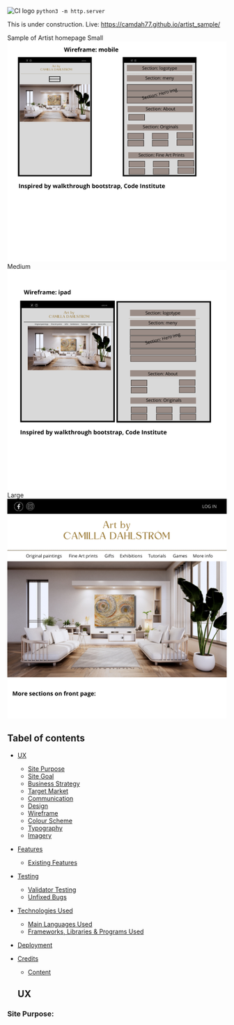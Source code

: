 ![CI logo](https://codeinstitute.s3.amazonaws.com/fullstack/ci_logo_small.png)
`python3 -m http.server`

This is under construction.
Live: https://camdah77.github.io/artist_sample/

Sample of Artist homepage
Small
![Wireframe: mobile](/assets/images/readme/wireframe_Mobile.png)
Medium
![Wireframe:  ipad](/assets/images/readme/wireframe_ipad.png)
Large
![Wireframe: Large screen as computer](/assets/images/readme/wireframe_front.png)


## Tabel of contents
+ [UX](#ux "UX")
  + [Site Purpose](#site-purpose "Site Purpose")
  + [Site Goal](#site-goal "Site Goal")
  + [Business Strategy](#business-strategy "Business Strategy")
  + [Target Market](#target-market "Target Market")
  + [Communication](#communication "Communication")
  + [Design](#design "Design")
  + [Wireframe](#wireframe "Wireframe")
  + [Colour Scheme](#colour-scheme "Colour Scheme")
  + [Typography](#typography "Typography")
  + [Imagery](#imagery "Imagery")
+ [Features](#features "Features")
  + [Existing Features](#existing-features "Existing Features")
+ [Testing](#testing "Testing")
  + [Validator Testing](#validator-testing "Validator Testing")
  + [Unfixed Bugs](#unfixed-bugs "Unfixed Bugs")
+ [Technologies Used](#technologies-used "Technologies Used")
  + [Main Languages Used](#main-languages-used "Main Languages Used")
  + [Frameworks, Libraries & Programs Used](#frameworks-libraries-programs-used "Frameworks, Libraries & Programs Used")
+ [Deployment](#deployment "Deployment")
+ [Credits](#credits "Credits")
  + [Content](#content "Content")

  ## UX

### Site Purpose: